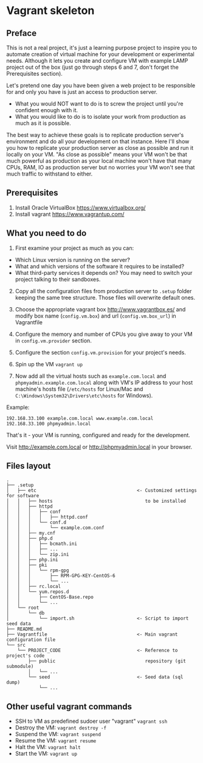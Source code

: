 # Vagrant skeleton

## Preface
This is not a real project, it's just a learning purpose project to inspire you to automate creation of virtual machine for your development or experimental needs. Although it lets you create and configure VM with example LAMP project out of the box (just go through steps 6 and 7, don't forget the Prerequisites section).

Let's pretend one day you have been given a web project to be responsible for and only you have is just an access to production server.
- What you would NOT want to do is to screw the project until you're confident enough with it.
- What you would like to do is to isolate your work from production as much as it is possible.

The best way to achieve these goals is to replicate production server's environment and do all your development on that instance.
Here I'll show you how to replicate your production server as close as possible and run it locally on your VM. "As close as possible" means your VM won't be that much powerful as production as your local machine won't have that many CPUs, RAM, IO as production server but no worries your VM won't see that much traffic to withstand to either.

## Prerequisites
1. Install Oracle VirtualBox https://www.virtualbox.org/
2. Install vagrant https://www.vagrantup.com/

## What you need to do
1. First examine your project as much as you can:
  * Which Linux version is running on the server?
  * What and which versions of the software it requires to be installed?
  * What third-party services it depends on? You may need to switch your project talking to their sandboxes.

2. Copy all the configuration files from production server to ```.setup``` folder keeping the same
tree structure. Those files will overwrite default ones.

3. Choose the appropriate vagrant box http://www.vagrantbox.es/ and modify box name (```config.vm.box```) and url (```config.vm.box_url```) in Vagrantfile

4. Configure the memory and number of CPUs you give away to your VM in ```config.vm.provider``` section.

5. Configure the section ```config.vm.provision``` for your project's needs.

6. Spin up the VM ```vagrant up```

7. Now add all the virtual hosts such as ```example.com.local``` and ```phpmyadmin.example.com.local``` along with VM's IP address to your host machine's hosts file (```/etc/hosts``` for Linux/Mac and ```C:\Windows\System32\Drivers\etc\hosts``` for Windows).

Example:
```
192.168.33.100 example.com.local www.example.com.local
192.168.33.100 phpmyadmin.local
```

That's it - your VM is running, configured and ready for the development. 

Visit http://example.com.local or http://phpmyadmin.local in your browser.

## Files layout

```
.
├── .setup
│   ├── etc 									<- Customized settings for software
│   │   ├── hosts                                  to be installed
│   │   ├── httpd
│   │   │   ├── conf
│   │   │   │   ├── httpd.conf
│   │   │   └── conf.d
│   │   │       └── example.com.conf
│   │   ├── my.cnf
│   │   ├── php.d
│   │   │   ├── bcmath.ini
│   │   │   ├── ...
│   │   │   └── zip.ini
│   │   ├── php.ini
│   │   ├── pki
│   │   │   └── rpm-gpg
│   │   │       ├── RPM-GPG-KEY-CentOS-6
│   │   │       └── ...
│   │   ├── rc.local
│   │   └── yum.repos.d
│   │       ├── CentOS-Base.repo
│   │       └── ...
│   └── root
│       └── db
│           └── import.sh                       <- Script to import seed data
├── README.md
├── Vagrantfile                                 <- Main vagrant configuration file
└── src
    └── PROJECT_CODE                            <- Reference to project's code
        ├── public                                 repository (git submodule)
        │   └── ...
        └── seed                                <- Seed data (sql dump)
            └── ...
```

## Other useful vagrant commands
- SSH to VM as predefined sudoer user "vagrant"
```vagrant ssh```
- Destroy the VM:
```vagrant destroy -f```
- Suspend the VM:
```vagrant suspend```
- Resume the VM:
```vagrant resume``` 
- Halt the VM:
```vagrant halt``` 
- Start the VM:
```vagrant up``` 